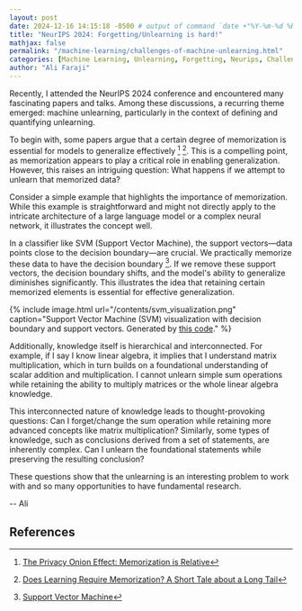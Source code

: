 ```yaml
---
layout: post
date: 2024-12-16 14:15:18 -0500 # output of command `date +"%Y-%m-%d %H:%M:%S %z"`
title: "NeurIPS 2024: Forgetting/Unlearning is hard!"
mathjax: false
permalink: "/machine-learning/challenges-of-machine-unlearning.html"
categories: [Machine Learning, Unlearning, Forgetting, Neurips, Challenges of Machine Unlearning]
author: "Ali Faraji"
---
```


Recently, I attended the NeurIPS 2024 conference and encountered many fascinating papers and talks. Among these discussions, a recurring theme emerged: machine unlearning, particularly in the context of defining and quantifying unlearning.

To begin with, some papers argue that a certain degree of memorization is essential for models to generalize effectively [^onionMem] [^tale]. This is a compelling point, as memorization appears to play a critical role in enabling generalization. However, this raises an intriguing question: What happens if we attempt to unlearn that memorized data?

Consider a simple example that highlights the importance of memorization. While this example is straightforward and might not directly apply to the intricate architecture of a large language model or a complex neural network, it illustrates the concept well.

In a classifier like SVM (Support Vector Machine), the support vectors—data points close to the decision boundary—are crucial. We practically memorize these data to have the decision boundary [^svm]. If we remove these support vectors, the decision boundary shifts, and the model's ability to generalize diminishes significantly. This illustrates the idea that retaining certain memorized elements is essential for effective generalization.

{% include image.html url="/contents/svm_visualization.png" caption="Support Vector Machine (SVM) visualization with decision boundary and support vectors. Generated by [this code](/contents/svm_visualization.py)." %}

Additionally, knowledge itself is hierarchical and interconnected. For example, if I say I know linear algebra, it implies that I understand matrix multiplication, which in turn builds on a foundational understanding of scalar addition and multiplication. I cannot unlearn simple sum operations while retaining the ability to multiply matrices or the whole linear algebra knowledge.

This interconnected nature of knowledge leads to thought-provoking questions: Can I forget/change the sum operation while retaining more advanced concepts like matrix multiplication? Similarly, some types of knowledge, such as conclusions derived from a set of statements, are inherently complex. Can I unlearn the foundational statements while preserving the resulting conclusion?

These questions show that the unlearning is an interesting problem to work with and so many opportunities to have fundamental research.

-- Ali

## References

[^onionMem]: [The Privacy Onion Effect: Memorization is Relative](https://proceedings.neurips.cc/paper_files/paper/2022/file/564b5f8289ba846ebc498417e834c253-Paper-Conference.pdf)

[^tale]: [Does Learning Require Memorization? A Short Tale about a Long Tail](https://arxiv.org/abs/1906.05271)

[^svm]: [Support Vector Machine](https://en.wikipedia.org/wiki/Support_vector_machine)